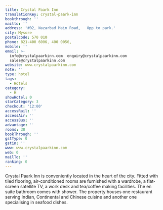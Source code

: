 ```yaml
---
title: Crystal Paark Inn
translationKey: crystal-paark-inn
bookthrough: ''
mailto: ''
address: '#02, Nazarbad Main Road,   Opp to park.'
city: Mysore
postalcode: 570 010
phone: 821-400 6006, 400 0050,
mobile: ''
email: >-
  info@crystalpaarkinn.com  enquiry@crystalpaarkinn.com 
  sales@crystalpaarkinn.com
website: www.crystalpaarkinn.com
note: ''
type: hotel
tags:
  - Hotels
category:
  - H
showHotel: 0
starCategory: 3
checkout: '12:00'
accessRail: ''
accessAir: ''
accessBus: ''
advantage: ''
rooms: 30
bookThrough: ''
gstType: 0
gstin: ''
www: www.crystalpaarkinn.com
web: 0
mailTo: ''
ranking: 0
---
```







Crystal Paark Inn is conveniently located in the heart of the city.     Fitted with tiled flooring, air-conditioned rooms are furnished with a wardrobe, a flat-screen satellite TV, a work desk and tea/coffee making facilities. The en suite bathroom comes with shower.    The property houses one restaurant serving Indian, Continental and Chinese cuisine and another one specialising in seafood dishes.